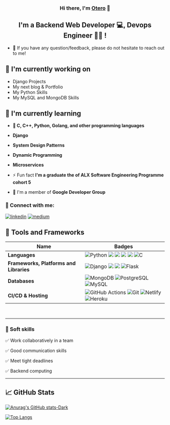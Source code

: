 <h3 align="center">
Hi there, I'm <a href="#" target="_blank" rel="noreferrer">Otero</a> 👋
</h3>

<h2 align="center">
I'm a Backend Web Developer 💻, Devops Engineer 👩‍💻 !
</h2>

- 💬 If you have any question/feedback, please do not hesitate to reach out to me!

## 🔭 I'm currently working on

- Django Projects
- My next blog & Portfolio
- My Python Skills
- My MySQL and MongoDB Skills

## 🌱 I'm currently learning

- **📱 C, C++, Python, Golang, and other programming languages**

- **Django**

- **System Design Patterns**

- **Dynamic Programming**

- **Microservices**

- ⚡ Fun fact **I'm a graduate the of ALX Software Engineering Programme cohort 5**

- 🔭 I'm a member of **Google Developer Group**

### 🤝 Connect with me:

[![linkedin](https://img.shields.io/badge/linkedin-0A66C2?style=for-the-badge&logo=linkedin&logoColor=white)](https://www.linkedin.com/in/otero-onderi/)
[![medium](https://img.shields.io/badge/medium-fff?style=for-the-badge&logo=medium&logoColor=black)](https://medium.com/@oteronickbrian)
</br>

## 💼 Tools and Frameworks

Name | Badges
--- | --- 
**Languages**  | ![Python](https://img.shields.io/badge/Python-3776AB?style=for-the-badge&logo=python&logoColor=white) <img src="https://img.shields.io/badge/Go-00ADD8?style=for-the-badge&logo=go&logoColor=white" /> <img src="https://img.shields.io/badge/JavaScript-323330?style=for-the-badge&logo=javascript&logoColor=F7DF1E" /> <img src="https://img.shields.io/badge/CSS3-1572B6?style=for-the-badge&logo=css3&logoColor=white" /> <img src="https://img.shields.io/badge/HTML5-E34F26?style=for-the-badge&logo=html5&logoColor=white" /> ![C](https://img.shields.io/badge/c-%2300599C.svg?style=for-the-badge&logo=c&logoColor=white)
**Frameworks, Platforms and Libraries** | ![Django](https://img.shields.io/badge/Django-092E20?style=for-the-badge&logo=django&logoColor=white) <img src="https://img.shields.io/badge/Bootstrap-563D7C?style=for-the-badge&logo=bootstrap&logoColor=white" /> <img src="https://img.shields.io/badge/React-20232A?style=for-the-badge&logo=react&logoColor=61DAFB" /> ![Flask](https://img.shields.io/badge/Flask-000000?style=for-the-badge&logo=flask&logoColor=white)
**Databases**  | ![MongoDB](https://img.shields.io/badge/MongoDB-%234ea94b.svg?style=for-the-badge&logo=mongodb&logoColor=white) ![PostgreSQL](https://img.shields.io/badge/PostgreSQL-316192?style=for-the-badge&logo=postgresql&logoColor=white) ![MySQL](https://img.shields.io/badge/mysql-%2300f.svg?style=for-the-badge&logo=mysql&logoColor=white)
**CI/CD & Hosting**   | ![GitHub Actions](https://img.shields.io/badge/github%20actions-%232671E5.svg?style=for-the-badge&logo=githubactions&logoColor=white) ![Git](https://img.shields.io/badge/GIT-E44C30?style=for-the-badge&logo=git&logoColor=white) ![Netlify](https://img.shields.io/badge/netlify-%23000000.svg?style=for-the-badge&logo=netlify&logoColor=#00C7B7) ![Heroku](https://img.shields.io/badge/heroku-%23430098.svg?style=for-the-badge&logo=heroku&logoColor=white)

</br>

<hr>

### 👔 Soft skills

✅ Work collaboratively in a team

✅ Good communication skills

✅ Meet tight deadlines

✅ Backend computing

<hr>

## 📈 GitHub Stats

[![Anurag's GitHub stats-Dark](https://github-readme-stats.vercel.app/api?username=O-tero&show_icons=true&theme=dark#gh-dark-mode-only)](https://github.com/O-tero/github-readme-stats#gh-dark-mode-only)

[![Top Langs](https://github-readme-stats.vercel.app/api/top-langs/?username=O-tero&langs_count=8)](https://github.com/O-tero/github-readme-stats)

<!--

Here are some ideas to get you started:

- 🔭 I’m currently working on ...
- 🌱 I’m currently learning ...
- 👯 I’m looking to collaborate on ...
- 🤔 I’m looking for help with ...
- 💬 Ask me about ...
- 📫 How to reach me: ...
- 😄 Pronouns: ...
- ⚡ Fun fact: ...
-->
